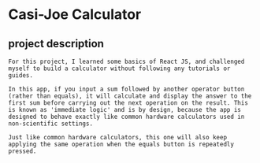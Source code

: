# Casi-Joe Calculator

## project description
    For this project, I learned some basics of React JS, and challenged myself to build a calculator without following any tutorials or guides. 
    
    In this app, if you input a sum followed by another operator button (rather than equals), it will calculate and display the answer to the first sum before carrying out the next operation on the result. This is known as 'immediate logic' and is by design, because the app is designed to behave exactly like common hardware calculators used in non-scientific settings. 
    
    Just like common hardware calculators, this one will also keep applying the same operation when the equals button is repeatedly pressed.


